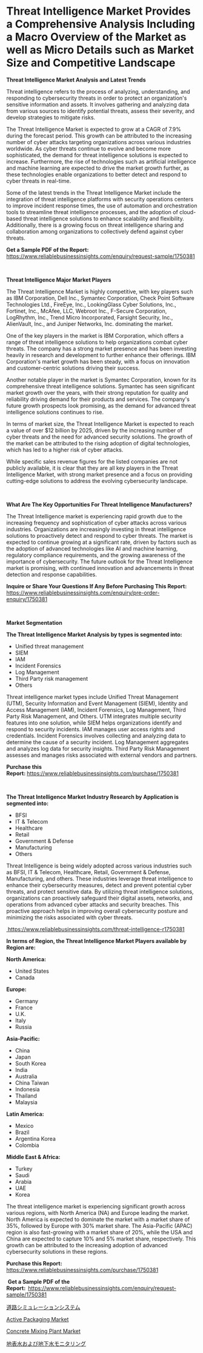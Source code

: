 <p><h1>Threat Intelligence Market Provides a Comprehensive Analysis Including a Macro Overview of the Market as well as Micro Details such as Market Size and Competitive Landscape</h1></p><p><strong>Threat Intelligence Market Analysis and Latest Trends</strong></p>
<p><p>Threat intelligence refers to the process of analyzing, understanding, and responding to cybersecurity threats in order to protect an organization's sensitive information and assets. It involves gathering and analyzing data from various sources to identify potential threats, assess their severity, and develop strategies to mitigate risks.</p><p>The Threat Intelligence Market is expected to grow at a CAGR of 7.9% during the forecast period. This growth can be attributed to the increasing number of cyber attacks targeting organizations across various industries worldwide. As cyber threats continue to evolve and become more sophisticated, the demand for threat intelligence solutions is expected to increase. Furthermore, the rise of technologies such as artificial intelligence and machine learning are expected to drive the market growth further, as these technologies enable organizations to better detect and respond to cyber threats in real-time.</p><p>Some of the latest trends in the Threat Intelligence Market include the integration of threat intelligence platforms with security operations centers to improve incident response times, the use of automation and orchestration tools to streamline threat intelligence processes, and the adoption of cloud-based threat intelligence solutions to enhance scalability and flexibility. Additionally, there is a growing focus on threat intelligence sharing and collaboration among organizations to collectively defend against cyber threats.</p></p>
<p><strong>Get a Sample PDF of the Report:&nbsp;</strong> <a href="https://www.reliablebusinessinsights.com/enquiry/request-sample/1750381">https://www.reliablebusinessinsights.com/enquiry/request-sample/1750381</a></p>
<p>&nbsp;</p>
<p><strong>Threat Intelligence Major Market Players</strong></p>
<p><p>The Threat Intelligence Market is highly competitive, with key players such as IBM Corporation, Dell Inc., Symantec Corporation, Check Point Software Technologies Ltd., FireEye, Inc., LookingGlass Cyber Solutions, Inc., Fortinet, Inc., McAfee, LLC, Webroot Inc., F-Secure Corporation, LogRhythm, Inc., Trend Micro Incorporated, Farsight Security, Inc., AlienVault, Inc., and Juniper Networks, Inc. dominating the market. </p><p>One of the key players in the market is IBM Corporation, which offers a range of threat intelligence solutions to help organizations combat cyber threats. The company has a strong market presence and has been investing heavily in research and development to further enhance their offerings. IBM Corporation's market growth has been steady, with a focus on innovation and customer-centric solutions driving their success.</p><p>Another notable player in the market is Symantec Corporation, known for its comprehensive threat intelligence solutions. Symantec has seen significant market growth over the years, with their strong reputation for quality and reliability driving demand for their products and services. The company's future growth prospects look promising, as the demand for advanced threat intelligence solutions continues to rise.</p><p>In terms of market size, the Threat Intelligence Market is expected to reach a value of over $12 billion by 2025, driven by the increasing number of cyber threats and the need for advanced security solutions. The growth of the market can be attributed to the rising adoption of digital technologies, which has led to a higher risk of cyber attacks.</p><p>While specific sales revenue figures for the listed companies are not publicly available, it is clear that they are all key players in the Threat Intelligence Market, with strong market presence and a focus on providing cutting-edge solutions to address the evolving cybersecurity landscape.</p></p>
<p>&nbsp;</p>
<p><strong>What Are The Key Opportunities For Threat Intelligence Manufacturers?</strong></p>
<p><p>The Threat Intelligence market is experiencing rapid growth due to the increasing frequency and sophistication of cyber attacks across various industries. Organizations are increasingly investing in threat intelligence solutions to proactively detect and respond to cyber threats. The market is expected to continue growing at a significant rate, driven by factors such as the adoption of advanced technologies like AI and machine learning, regulatory compliance requirements, and the growing awareness of the importance of cybersecurity. The future outlook for the Threat Intelligence market is promising, with continued innovation and advancements in threat detection and response capabilities.</p></p>
<p><strong>Inquire or Share Your Questions If Any Before Purchasing This Report:</strong> <a href="https://www.reliablebusinessinsights.com/enquiry/pre-order-enquiry/1750381">https://www.reliablebusinessinsights.com/enquiry/pre-order-enquiry/1750381</a></p>
<p>&nbsp;</p>
<p><strong>Market Segmentation</strong></p>
<p><strong>The Threat Intelligence Market Analysis by types is segmented into:</strong></p>
<p><ul><li>Unified threat management</li><li>SIEM</li><li>IAM</li><li>Incident Forensics</li><li>Log Management</li><li>Third Party risk management</li><li>Others</li></ul></p>
<p><p>Threat intelligence market types include Unified Threat Management (UTM), Security Information and Event Management (SIEM), Identity and Access Management (IAM), Incident Forensics, Log Management, Third Party Risk Management, and Others. UTM integrates multiple security features into one solution, while SIEM helps organizations identify and respond to security incidents. IAM manages user access rights and credentials. Incident Forensics involves collecting and analyzing data to determine the cause of a security incident. Log Management aggregates and analyzes log data for security insights. Third Party Risk Management assesses and manages risks associated with external vendors and partners.</p></p>
<p><strong>Purchase this Report:&nbsp;</strong><a href="https://www.reliablebusinessinsights.com/purchase/1750381">https://www.reliablebusinessinsights.com/purchase/1750381</a></p>
<p>&nbsp;</p>
<p><strong>The Threat Intelligence Market Industry Research by Application is segmented into:</strong></p>
<p><ul><li>BFSI</li><li>IT & Telecom</li><li>Healthcare</li><li>Retail</li><li>Government & Defense</li><li>Manufacturing</li><li>Others</li></ul></p>
<p><p>Threat Intelligence is being widely adopted across various industries such as BFSI, IT & Telecom, Healthcare, Retail, Government & Defense, Manufacturing, and others. These industries leverage threat intelligence to enhance their cybersecurity measures, detect and prevent potential cyber threats, and protect sensitive data. By utilizing threat intelligence solutions, organizations can proactively safeguard their digital assets, networks, and operations from advanced cyber attacks and security breaches. This proactive approach helps in improving overall cybersecurity posture and minimizing the risks associated with cyber threats.</p></p>
<p><a href="https://www.reliablebusinessinsights.com/threat-intelligence-r1750381">&nbsp;https://www.reliablebusinessinsights.com/threat-intelligence-r1750381</a></p>
<p><strong>In terms of Region, the Threat Intelligence Market Players available by Region are:</strong></p>
<p>
    <p> <strong> North America: </strong>
        <ul>
            <li>United States</li>
            <li>Canada</li>
        </ul>
        </p> 
    <p> <strong> Europe: </strong>
        <ul>
            <li>Germany</li>
            <li>France</li>
            <li>U.K.</li>
            <li>Italy</li>
            <li>Russia</li>
        </ul>
        </p> 
    <p> <strong> Asia-Pacific: </strong>
        <ul>
            <li>China</li>
            <li>Japan</li>
            <li>South Korea</li>
            <li>India</li>
            <li>Australia</li>
            <li>China Taiwan</li>
            <li>Indonesia</li>
            <li>Thailand</li>
            <li>Malaysia</li>
        </ul>
        </p> 
    <p> <strong> Latin America: </strong>
        <ul>
            <li>Mexico</li>
            <li>Brazil</li>
            <li>Argentina Korea</li>
            <li>Colombia</li>
        </ul>
        </p> 
    <p> <strong> Middle East & Africa: </strong>
        <ul>
            <li>Turkey</li>
            <li>Saudi</li>
            <li>Arabia</li>
            <li>UAE</li>
            <li>Korea</li>
        </ul>
    </p>
    </p>
<p><p>The threat intelligence market is experiencing significant growth across various regions, with North America (NA) and Europe leading the market. North America is expected to dominate the market with a market share of 35%, followed by Europe with 30% market share. The Asia-Pacific (APAC) region is also fast-growing with a market share of 20%, while the USA and China are expected to capture 10% and 5% market share, respectively. This growth can be attributed to the increasing adoption of advanced cybersecurity solutions in these regions.</p></p>
<p><strong>Purchase this Report: </strong><a href="https://www.reliablebusinessinsights.com/purchase/1750381">https://www.reliablebusinessinsights.com/purchase/1750381</a></p>
<p>&nbsp;<strong>Get a Sample PDF of the Report:&nbsp;&nbsp;</strong><a href="https://www.reliablebusinessinsights.com/enquiry/request-sample/1750381">https://www.reliablebusinessinsights.com/enquiry/request-sample/1750381</a></p>
<p><strong></strong></p>
<p><p><a href="https://github.com/kegley4963/Market-Research-Report-List-2/blob/main/9326796180305.md">道路シミュレーションシステム</a></p><p><a href="https://github.com/khayangel/Market-Research-Report-List-4/blob/main/active-packaging-market.md">Active Packaging Market</a></p><p><a href="https://github.com/brentleyjimmiealvaradoz4l1rea/Market-Research-Report-List-3/blob/main/concrete-mixing-plant-market.md">Concrete Mixing Plant Market</a></p><p><a href="https://github.com/LuzHills1972/Market-Research-Report-List-1/blob/main/8073355180306.md">地表水および地下水モニタリング</a></p></p>